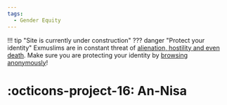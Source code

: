 ```yaml
---
tags:
  - Gender Equity
---
```

!!! tip "Site is currently under construction"
??? danger "Protect your identity"
    Exmuslims are in constant threat of [alienation, hostility and even death](https://persecution.exmuslims.org/). Make sure you are protecting your identity by [browsing anonymously](https://protonvpn.com/blog/how-to-be-anonymous-online/)!
# :octicons-project-16: An-Nisa